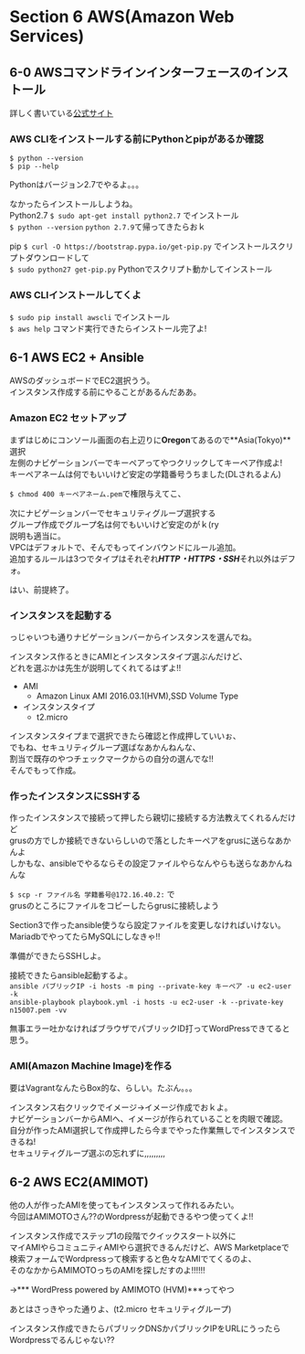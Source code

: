 # Section 6 AWS(Amazon Web Services)  
  
## 6-0 AWSコマンドラインインターフェースのインストール  
  
  詳しく書いている[公式サイト](http://docs.aws.amazon.com/ja_jp/cli/latest/userguide/installing.html#install-with-pip)  
  
### AWS CLIをインストールする前にPythonとpipがあるか確認  
  
  ` $ python --version `  
  ` $ pip --help `  
  
  Pythonはバージョン2.7でやるよ。。。  
  
  なかったらインストールしようね。  
  Python2.7 ` $ sudo apt-get install python2.7 ` でインストール  
  ` $ python --version ` ` python 2.7.9 `て帰ってきたらおｋ  

  pip ` $ curl -O https://bootstrap.pypa.io/get-pip.py ` でインストールスクリプトダウンロードして  
  ` $ sudo python27 get-pip.py ` Pythonでスクリプト動かしてインストール  
  
### AWS CLIインストールしてくよ  
  
  ` $ sudo pip install awscli ` でインストール  
  ` $ aws help ` コマンド実行できたらインストール完了よ!  
  
## 6-1 AWS EC2 + Ansible  
  
  AWSのダッシュボードでEC2選択うう。  
  インスタンス作成する前にやることがあるんだああ。  
  
### Amazon EC2 セットアップ  
  
  まずはじめにコンソール画面の右上辺りに**Oregon**てあるので**Asia(Tokyo)**選択  
  左側のナビゲーションバーでキーペアってやつクリックしてキーペア作成よ!  
  キーペアネームは何でもいいけど安定の学籍番号うちました(DLされるよん)  
  
  ` $ chmod 400 キーペアネーム.pem `で権限与えてこ、  
  
  次にナビゲーションバーでセキュリティグループ選択する  
  グループ作成でグループ名は何でもいいけど安定のがｋ(ry   
  説明も適当に。  
  VPCはデフォルトで、そんでもってインバウンドにルール追加。  
  追加するルールは3つでタイプはそれぞれ***HTTP・HTTPS・SSH***それ以外はデフォ。  
  
  
  はい、前提終了。  
  
### インスタンスを起動する  
  
  っじゃいつも通りナビゲーションバーからインスタンスを選んでね。  
  
  インスタンス作るときにAMIとインスタンスタイプ選ぶんだけど、  
  どれを選ぶかは先生が説明してくれてるはずよ!!  
  
  - AMI  
    - Amazon Linux AMI 2016.03.1(HVM),SSD Volume Type  
  - インスタンスタイプ  
    - t2.micro  
  
  
  インスタンスタイプまで選択できたら確認と作成押していいぉ、  
  でもね、セキュリティグループ選ばなあかんねんな、  
  割当で既存のやつチェックマークからの自分の選んでな!!  
  そんでもって作成。  
  
### 作ったインスタンスにSSHする  
  
  作ったインスタンスで接続って押したら親切に接続する方法教えてくれるんだけど  
  grusの方でしか接続できないらしいので落としたキーペアをgrusに送らなあかんよ  
  しかもな、ansibleでやるならその設定ファイルやらなんやらも送らなあかんねんな  
  
  ` $ scp -r ファイル名 学籍番号@172.16.40.2: ` で  
  grusのところにファイルをコピーしたらgrusに接続しよう  
  
  Section3で作ったansible使うなら設定ファイルを変更しなければいけない。  
  MariadbでやってたらMySQLにしなきゃ!!  
  
  準備ができたらSSHしよ。  
  
  
  接続できたらansible起動するよ。  
  ` ansible パブリックIP -i hosts -m ping --private-key キーペア -u ec2-user -k `   
  ` ansible-playbook playbook.yml -i hosts -u ec2-user -k --private-key n15007.pem -vv `  
  
  無事エラー吐かなければブラウザでパブリックID打ってWordPressできてると思う。  
  
### AMI(Amazon Machine Image)を作る  
  
  要はVagrantなんたらBox的な、らしい。たぶん。。。  
  
  インスタンス右クリックでイメージ→イメージ作成でおｋよ。  
  ナビゲーションバーからAMIへ、イメージが作られていることを肉眼で確認。  
  自分が作ったAMI選択して作成押したら今までやった作業無しでインスタンスできるね!  
  セキュリティグループ選ぶの忘れずに,,,,,,,,,  
  
## 6-2 AWS EC2(AMIMOT)  
  
  他の人が作ったAMIを使ってもインスタンスって作れるみたい。  
  今回はAMIMOTOさん??のWordpressが起動できるやつ使ってくよ!!  
  
  インスタンス作成でステップ1の段階でクイックスタート以外に  
  マイAMIやらコミュニティAMIやら選択できるんだけど、AWS Marketplaceで  
  検索フォームでWordpressって検索すると色々なAMIでてくるのよ、  
  そのなかからAMIMOTOっちのAMIを探しだすのよ!!!!!!  
  
  →*** WordPress powered by AMIMOTO (HVM)***ってやつ  
  
  あとはさっきやった通りよ、(t2.micro セキュリティグループ)  
  
  
  インスタンス作成できたらパブリックDNSかパブリックIPをURLにうったらWordpressでるんじゃない??  
  
  
